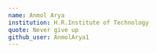 ```yaml
---
name: Anmol Arya
institution: H.R.Institute of Technology 
quote: Never give up
github_user: AnmolArya1
---
```

